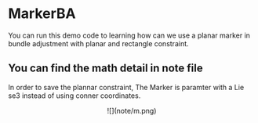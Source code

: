 # MarkerBA
You can run this demo code to learning how can we use a planar marker in bundle adjustment with planar and rectangle constraint.

## You can find the math detail in note file
In order to save the plannar constraint, The Marker is paramter with a Lie se3 instead of using conner coordinates.
 
<center>![](note/m.png)</center>
